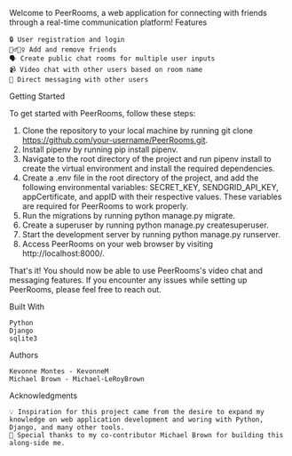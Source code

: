 

Welcome to PeerRooms, a web application for connecting with friends through a real-time communication platform!
Features

    🔒 User registration and login
    🙋‍♂️🙋‍♀️ Add and remove friends
    🗣️ Create public chat rooms for multiple user inputs
    📹 Video chat with other users based on room name
    💬 Direct messaging with other users

Getting Started

To get started with PeerRooms, follow these steps:

1. Clone the repository to your local machine by running git clone https://github.com/your-username/PeerRooms.git.
2. Install pipenv by running pip install pipenv.
3. Navigate to the root directory of the project and run pipenv install to create the virtual environment and install the required dependencies.
4. Create a .env file in the root directory of the project, and add the following environmental variables: SECRET_KEY, SENDGRID_API_KEY, appCertificate, and appID with their respective values. These variables are required for PeerRooms to work properly.
5. Run the migrations by running python manage.py migrate.
6. Create a superuser by running python manage.py createsuperuser.
7. Start the development server by running python manage.py runserver.
8. Access PeerRooms on your web browser by visiting http://localhost:8000/.

That's it! You should now be able to use PeerRooms's video chat and messaging features. If you encounter any issues while setting up PeerRooms, please feel free to reach out.

Built With

    Python
    Django
    sqlite3

Authors

    Kevonne Montes - KevonneM
    Michael Brown - Michael-LeRoyBrown

Acknowledgments

    💡 Inspiration for this project came from the desire to expand my knowledge on web application development and woring with Python, Django, and many other tools.
    🙏 Special thanks to my co-contributor Michael Brown for building this along-side me.
